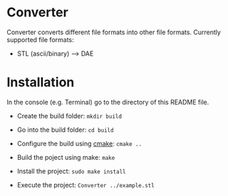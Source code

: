 Converter
=========

Converter converts different file formats into other file formats.
Currently supported file formats:

* STL (ascii/binary) --> DAE

Installation
============
In the console (e.g. Terminal) go to the directory of this README file.

* Create the build folder: `mkdir build`

* Go into the build folder: `cd build`

* Configure the build using [cmake](http://www.cmake.org/cmake/resources/software.html): `cmake ..`

* Build the poject using make: `make`

* Install the project: `sudo make install`

* Execute the project: `Converter ../example.stl`


